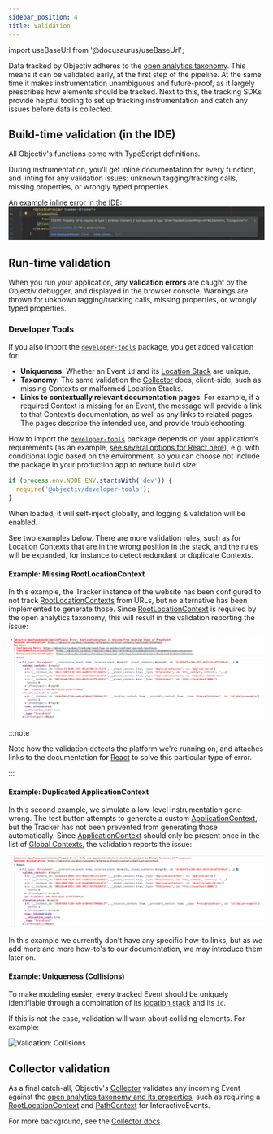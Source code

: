 ```yaml
---
sidebar_position: 4
title: Validation
---
```


import useBaseUrl from '@docusaurus/useBaseUrl';

Data tracked by Objectiv adheres to the [open analytics taxonomy](/taxonomy/introduction.md). This means it 
can be validated early, at the first step of the pipeline. At the same time it makes instrumentation 
unambiguous and future-proof, as it largely prescribes how elements should be tracked. Next to this, the 
tracking SDKs provide helpful tooling to set up tracking instrumentation and catch any issues before data 
is collected.

## Build-time validation (in the IDE)
All Objectiv's functions come with TypeScript definitions.

During instrumentation, you'll get inline documentation for every function, and linting for any validation 
issues: unknown tagging/tracking calls, missing properties, or wrongly typed properties.

An example inline error in the IDE:
![IDE validation: property id](../../../static/img/docs/ide-typescript-validation.png)

## Run-time validation
When you run your application, any **validation errors** are caught by the Objectiv debugger, and displayed 
in the browser console. Warnings are thrown for unknown tagging/tracking calls, missing properties, or 
wrongly typed properties.

### Developer Tools
If you also import the [`developer-tools`](https://www.npmjs.com/package/@objectiv/developer-tools) package,
you get added validation for:
* **Uniqueness**: Whether an Event `id` and its [Location Stack](locations.md) are unique.
* **Taxonomy**: The same validation the [Collector](/tracking/collector/introduction.md) does, client-side, 
  such as missing Contexts or malformed Location Stacks.
* **Links to contextually relevant documentation pages**: For example, if a required Context is missing for an 
  Event, the message will provide a link to that Context’s documentation, as well as any links to related 
  pages. The pages describe the intended use, and provide troubleshooting.

How to import the [`developer-tools`](https://www.npmjs.com/package/@objectiv/developer-tools) package depends 
on your application’s requirements (as an example, 
[see several options for React here](../react/how-to-guides/configuring-logging.md#enabling-developer-tools)), 
e.g. with conditional logic based on the environment, so you can choose not include the package in your 
production app to reduce build size:

```js
if (process.env.NODE_ENV.startsWith('dev')) {
  require('@objectiv/developer-tools');
}
```

When loaded, it will self-inject globally, and logging & validation will be enabled.

See two examples below. There are more validation rules, such as for Location Contexts that are in the wrong 
position in the stack, and the rules will be expanded, for instance to detect redundant or duplicate Contexts.


#### Example: Missing RootLocationContext
In this example, the Tracker instance of the website has been configured to not track 
[RootLocationContexts](../../taxonomy/reference/location-contexts/RootLocationContext.md) from URLs, but no 
alternative has been implemented to generate those. Since 
[RootLocationContext](../../taxonomy/reference/location-contexts/RootLocationContext.md) is required by the 
open analytics taxonomy, this will result in the validation reporting the issue:

![Validation: Missing RootLocationContext](../../../static/img/docs/missing-rootlocationcontext.png)

:::note

Note how the validation detects the platform we're running on, and attaches links to the documentation 
for [React](../react/introduction.md) to solve this particular type of error.

:::

#### Example: Duplicated ApplicationContext
In this second example, we simulate a low-level instrumentation gone wrong. The test button attempts to 
generate a custom [ApplicationContext](../../taxonomy/reference/global-contexts/ApplicationContext.md), but 
the Tracker has not been prevented from generating those automatically. Since 
[ApplicationContext](../../taxonomy/reference/global-contexts/ApplicationContext.md) should only be present 
once in the list of [Global Contexts](../../taxonomy/reference/global-contexts/overview.md), the validation 
reports the issue:

![Validation: Duplicated ApplicationContext](../../../static/img/docs/duplicated-applicationcontext.png)

In this example we currently don't have any specific how-to links, but as we add more and more how-to's to 
our documentation, we may introduce them later on.

#### Example: Uniqueness (Collisions)
To make modeling easier, every tracked Event should be uniquely identifiable through a combination of its 
[location stack](../core-concepts/locations.md) and its `id`. 

If this is not the case, validation will warn about colliding elements. For example:

![Validation: Collisions](../../../static/img/docs/tracking-collision-browser-console.png)


## Collector validation
As a final catch-all, Objectiv's [Collector](/tracking/collector/introduction.md) validates any incoming 
Event against the [open analytics taxonomy and its properties](/taxonomy/reference/events/overview.md), such 
as requiring a [RootLocationContext](../../taxonomy/reference/location-contexts/RootLocationContext.md) and 
[PathContext](../../taxonomy/reference/global-contexts/PathContext.md) for InteractiveEvents.

For more background, see the [Collector docs](/tracking/collector/introduction.md).
